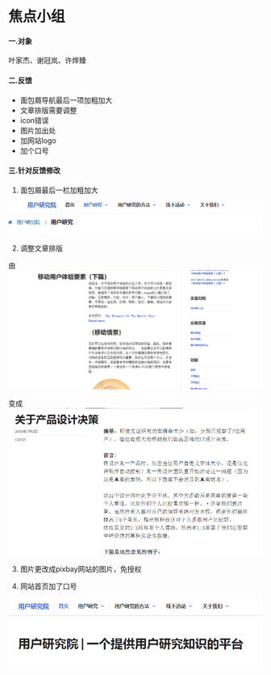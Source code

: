 # 焦点小组
#### 一.对象
叶家杰、谢冠岚、许烨臻

#### 二.反馈
- 面包屑导航最后一项加粗加大
- 文章排版需要调整
- icon错误
- 图片加出处
- 加网站logo
- 加个口号

#### 三.针对反馈修改
1. 面包屑最后一栏加粗加大

![mianbaoxie](https://github.com/KOUJII/website/blob/master/%E5%9B%BE%E7%89%87/%E9%9D%A2%E5%8C%85%E5%B1%91.PNG)

2. 调整文章排版

由![xianqian](https://github.com/KOUJII/website/blob/master/%E5%9B%BE%E7%89%87/%E4%BB%A5%E5%89%8D%E5%86%85%E9%A1%B5.jpg)

变成![paiban](https://github.com/KOUJII/website/blob/master/%E5%9B%BE%E7%89%87/%E6%96%87%E7%AB%A0.PNG)

3. 图片更改成pixbay网站的图片，免授权

4. 网站首页加了口号

![shouye](https://github.com/KOUJII/website/blob/master/%E5%9B%BE%E7%89%87/%E5%8F%A3%E5%8F%B7.PNG)
